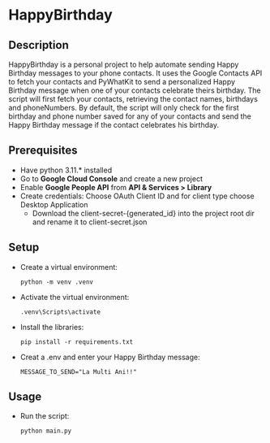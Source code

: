 # HappyBirthday

## Description

HappyBirthday is a personal project to help automate sending Happy Birthday messages to your phone contacts.
It uses the Google Contacts API to fetch your contacts and PyWhatKit to send a personalized Happy Birthday message when one of your contacts celebrate theirs birthday.
The script will first fetch your contacts, retrieving the contact names, birthdays and phoneNumbers.
By default, the script will only check for the first birthday and phone number saved for any of your contacts and send the Happy Birthday message 
if the contact celebrates his birthday.

## Prerequisites 

* Have python 3.11.* installed
* Go to **Google Cloud Console** and create a new project
* Enable **Google People API** from **API & Services > Library**
* Create credentials: Choose OAuth Client ID and for client type choose Desktop Application
  * Download the client-secret-{generated_id} into the project root dir and rename it to client-secret.json

## Setup

* Create a virtual environment:

      python -m venv .venv

* Activate the virtual environment:

      .venv\Scripts\activate

* Install the libraries:

      pip install -r requirements.txt

* Creat a .env and enter your Happy Birthday message:

      MESSAGE_TO_SEND="La Multi Ani!!"

## Usage

* Run the script:

      python main.py